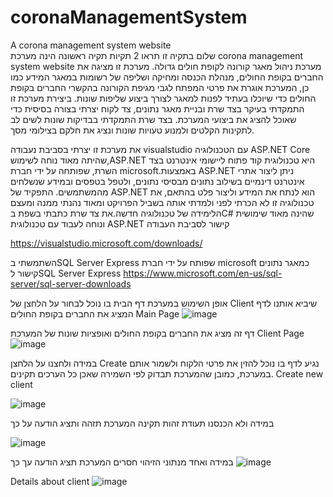 # coronaManagementSystem
A corona management system website  
שלום
בתקיה זו תראו 2 תקיות 
תקיה ראשונה הינה מערכת corona management system website מערכת ניהול מאגר קורונה לקופת חולים גדולה.
מערכת זו מציגה את החברים בקופת החולים, מנהלת הכנסה ומחיקה ושליפה של רשומות במאגר המידע כמו כן, המערכת אוגרת את פרטי המפתח לגבי מגיפת הקורונה בהקשרי החברים בקופת החולים כדי שיוכלו בעתיד לפנות למאגר לצורך ביצוע שליפות שונות.
ביצירת מערכת זו התמקדתי בעיקר בצד שרת ובניית מאגר נתונים, צד לקוח יצרתי בצורה בסיסית כדי שאוכל להציג את ביצועי המערכת.
בצד שרת התמקדתי בבדיקות שונות לשים לב לתקינות הקלטים ולמנוע טעויות שונות ונציג את חלקם בצילומי מסך.

את מערכת זו יצרתי בסביבת נעבודה visualstudio עם הטכנולוגיה ASP.NET Core שהיתה מאוד נוחה לשימוש,ASP.NET היא טכנולוגית קוד פתוח ליישומי אינטרנט בצד השרת, שפותחה על ידי חברת microsoft.באמצעות ASP.NET ניתן ליצור אתרי אינטרנט דינמיים בשילוב נתונים מבסיסי נתונים, ולטפל בטפסים ובמידע שנשלחים מהמשתמשים. התפקיד של ASP.NET הוא לנתח את המידע וליצור פלט בהתאם, את טכנולוגיה זו לא הכרתי לפני ולמדתי אותה בשביל הפרויקט ומאוד נהנתי ממנה ומעצם הלימידה של טכנולוגיה חדשה.את צד שרת כתבתי בשפת בC# שהינה מאוד שימושית ונוחה לעבוד עם טכנולוגית ASP.NET 
קישור לסביבת העבודה 

https://visualstudio.microsoft.com/downloads/


השתמשתי בSQL Server Express שפותח על ידי חברת microsoft כמאגר נתונים קישור לSQL Server Express
https://www.microsoft.com/en-us/sql-server/sql-server-downloads

אופן השימוש במערכת
דף הבית בו נוכל לבחור על הלחצן של Client שיביא אותנו לדף המציג את החברים בקופת החולים
Main Page
![image](https://github.com/RachelEliU/coronaManagementSystem/assets/116077153/e6cb323f-fe25-4011-9b1d-75a9ba60bb11)

דף זה מציג את החברים בקופת החולים ואופציות שונות של המערכת
Client Page
![image](https://github.com/RachelEliU/coronaManagementSystem/assets/116077153/c9a389ef-b87b-4af1-987c-872c834339b1)

במידה ולחצנו על הלחצן Create נגיע לדף בו נוכל להזין את פרטי הלקוח ולשמור אותם במערכת, כמובן שהמערכת תבדוק לפי השמירה שאכן כל הערכים תקינים.
Create new client

![image](https://github.com/RachelEliU/coronaManagementSystem/assets/116077153/fe1ecfea-e488-4d57-8f32-90ef4ad31d14)
 
 במידה ולא הכנסנו תעודת זהות תקינה המערכת תזהה ותציג הודעה על כך
 
 ![image](https://github.com/RachelEliU/coronaManagementSystem/assets/116077153/a9a1be3b-f3e2-4eef-8eae-3b448343e637)

במידה ואחד מנתוני הזיהוי חסרים המערכת תציג הודעה עך כך
![image](https://github.com/RachelEliU/coronaManagementSystem/assets/116077153/f70ccae4-ff27-407f-b13d-75f18a3786ef)

 Details about client
 ![image](https://github.com/RachelEliU/coronaManagementSystem/assets/116077153/e89a93a2-ad0f-475c-9443-6934eb38b9bf)
